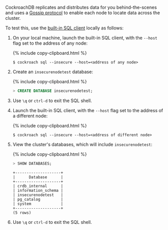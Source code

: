 CockroachDB replicates and distributes data for you behind-the-scenes and uses a [Gossip protocol](https://en.wikipedia.org/wiki/Gossip_protocol) to enable each node to locate data across the cluster.

To test this, use the [built-in SQL client](use-the-built-in-sql-client.html) locally as follows:

1. On your local machine, launch the built-in SQL client, with the `--host` flag set to the address of any node:

    {%  include copy-clipboard.html %}
	~~~ shell
	$ cockroach sql --insecure --host=<address of any node>
	~~~

2. Create an `insecurenodetest` database:

    {%  include copy-clipboard.html %}
	~~~ sql
	> CREATE DATABASE insecurenodetest;
	~~~

3. Use `\q` or `ctrl-d` to exit the SQL shell.

4. Launch the built-in SQL client, with the `--host` flag set to the address of a different node:

    {%  include copy-clipboard.html %}
	~~~ shell
	$ cockroach sql --insecure --host=<address of different node>
	~~~

5. View the cluster's databases, which will include `insecurenodetest`:

    {%  include copy-clipboard.html %}
	~~~ sql
	> SHOW DATABASES;
	~~~

	~~~
	+--------------------+
	|      Database      |
	+--------------------+
	| crdb_internal      |
	| information_schema |
	| insecurenodetest   |
	| pg_catalog         |
	| system             |
	+--------------------+
	(5 rows)
	~~~

6. Use `\q` or `ctrl-d` to exit the SQL shell.
